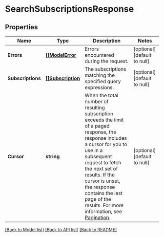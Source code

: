 # SearchSubscriptionsResponse

## Properties
Name | Type | Description | Notes
------------ | ------------- | ------------- | -------------
**Errors** | [**[]ModelError**](Error.md) | Errors encountered during the request. | [optional] [default to null]
**Subscriptions** | [**[]Subscription**](Subscription.md) | The subscriptions matching the specified query expressions. | [optional] [default to null]
**Cursor** | **string** | When the total number of resulting subscription exceeds the limit of a paged response,  the response includes a cursor for you to use in a subsequent request to fetch the next set of results. If the cursor is unset, the response contains the last page of the results.  For more information, see [Pagination](https://developer.squareup.com/docs/build-basics/common-api-patterns/pagination). | [optional] [default to null]

[[Back to Model list]](../README.md#documentation-for-models) [[Back to API list]](../README.md#documentation-for-api-endpoints) [[Back to README]](../README.md)

